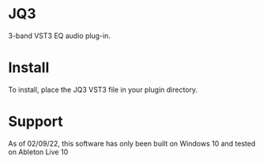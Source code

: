 # JQ3
3-band VST3 EQ audio plug-in.

# Install
To install, place the JQ3 VST3 file in your plugin directory.

# Support
As of 02/09/22, this software has only been built on Windows 10 and tested on Ableton Live 10
